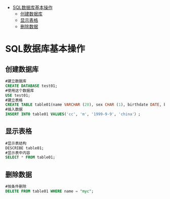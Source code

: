 - [SQL数据库基本操作](#sql数据库基本操作)
  - [创建数据库](#创建数据库)
  - [显示表格](#显示表格)
  - [删除数据](#删除数据)


# SQL数据库基本操作

## 创建数据库
```sql
#建立数据库
CREATE DATABASE test01; 
#使用这个数据库
USE test01;
#建立表格
CREATE TABLE table01(name VARCHAR (20), sex CHAR (1), birthdate DATE, birthaddr VARCHAR (20));
#插入数据
INSERT INTO table01 VALUES('cc', 'm', '1999-9-9', 'china'）;
```

## 显示表格
```sql
#显示表结构
DESCRIBE table01;
#显示表中内容
SELECT * FROM table01;
```

## 删除数据
```sql
#按条件删除   
DELETE FROM table01 WHERE name = "myc";
```